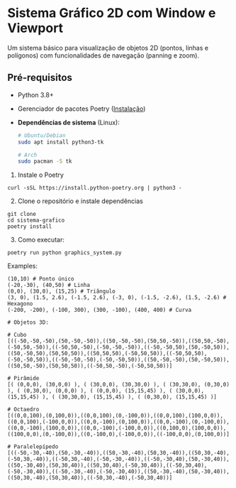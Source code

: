 # Sistema Gráfico 2D com Window e Viewport

Um sistema básico para visualização de objetos 2D (pontos, linhas e polígonos) com funcionalidades de navegação (panning e zoom).

## Pré-requisitos

- Python 3.8+
- Gerenciador de pacotes Poetry ([Instalação](#instalação-do-poetry))
- **Dependências de sistema** (Linux):

  ```bash
  # Ubuntu/Debian
  sudo apt install python3-tk

  # Arch
  sudo pacman -S tk
  ```

1. Instale o Poetry

```
curl -sSL https://install.python-poetry.org | python3 -
```

2. Clone o repositório e instale dependências

```
git clone
cd sistema-grafico
poetry install
```

3. Como executar:

```
poetry run python graphics_system.py
```

Examples:

```
(10,10) # Ponto único
(-20,-30), (40,50) # Linha
(0,0), (30,0), (15,25) # Triângulo
(3, 0), (1.5, 2.6), (-1.5, 2.6), (-3, 0), (-1.5, -2.6), (1.5, -2.6) # Hexagono
(-200, -200), (-100, 300), (300, -100), (400, 400) # Curva

# Objetos 3D:

# Cubo
[((-50,-50,-50),(50,-50,-50)),((50,-50,-50),(50,50,-50)),((50,50,-50),(-50,50,-50)),((-50,50,-50),(-50,-50,-50)),((-50,-50,50),(50,-50,50)),((50,-50,50),(50,50,50)),((50,50,50),(-50,50,50)),((-50,50,50),(-50,-50,50)),((-50,-50,-50),(-50,-50,50)),((50,-50,-50),(50,-50,50)),((50,50,-50),(50,50,50)),((-50,50,-50),(-50,50,50))]

# Pirâmide
[( (0,0,0), (30,0,0) ), ( (30,0,0), (30,30,0) ), ( (30,30,0), (0,30,0) ), ( (0,30,0), (0,0,0) ), ( (0,0,0), (15,15,45) ), ( (30,0,0), (15,15,45) ), ( (30,30,0), (15,15,45) ), ( (0,30,0), (15,15,45) )]

# Octaedro
[((0,0,100),(0,100,0)),((0,0,100),(0,-100,0)),((0,0,100),(100,0,0)),((0,0,100),(-100,0,0)),((0,0,-100),(0,100,0)),((0,0,-100),(0,-100,0)),((0,0,-100),(100,0,0)),((0,0,-100),(-100,0,0)),((0,100,0),(100,0,0)),((100,0,0),(0,-100,0)),((0,-100,0),(-100,0,0)),((-100,0,0),(0,100,0))]

# Paralelepípedo
[((-50,-30,-40),(50,-30,-40)),((50,-30,-40),(50,30,-40)),((50,30,-40),(-50,30,-40)),((-50,30,-40),(-50,-30,-40)),((-50,-30,40),(50,-30,40)),((50,-30,40),(50,30,40)),((50,30,40),(-50,30,40)),((-50,30,40),(-50,-30,40)),((-50,-30,-40),(-50,-30,40)),((50,-30,-40),(50,-30,40)),((50,30,-40),(50,30,40)),((-50,30,-40),(-50,30,40))]
```
